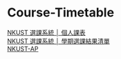 # Course-Timetable
[NKUST 選課系統 │ 個人課表](https://iarthurtsai.github.io/Course-Timetable/NKUST%20%E9%81%B8%E8%AA%B2%E7%B3%BB%E7%B5%B1%20%E2%94%82%20%E5%80%8B%E4%BA%BA%E8%AA%B2%E8%A1%A8_br__Personal%20Timetable.html)  
[NKUST 選課系統 │ 學期選課結果清單](https://iarthurtsai.github.io/Course-Timetable/NKUST%20選課系統%20│%20學期選課結果清單%20Result%20of%20course%20selection_files)  
[NKUST-AP](https://iarthurtsai.github.io/Course-Timetable/NKUST-AP%20%E2%94%82%20113%20%E5%AD%B8%E5%B9%B4%E5%BA%A6%E7%AC%AC%202%20%E5%AD%B8%E6%9C%9F%E8%AA%B2%E8%A1%A8.html)
